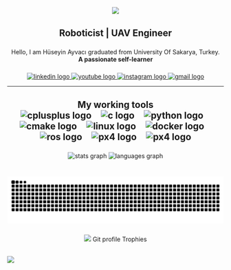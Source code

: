 <div align="center">
  <img height="200" src="https://drive.google.com/file/d/1hv-AgQFrKXSwVEm9-X0MqWheg5o4sLl_/view?usp=sharing"" />
</div>

###

<h2 align="center">Roboticist |  UAV Engineer</h2>

###

<p align="center">Hello, I am Hüseyin Ayvacı graduated from University Of Sakarya, Turkey.<br><b>A passionate self-learner</b></p>

###

<div align="center">
  <a href="https://www.linkedin.com/in/h%C3%BCseyin-ayvac%C4%B1-zarquon/" target="_blank">
    <img src="https://raw.githubusercontent.com/maurodesouza/profile-readme-generator/master/src/assets/icons/social/linkedin/default.svg" width="54" height="42" alt="linkedin logo"  />
  </a>
  <a href="https://www.youtube.com/channel/UCz2-mjSJS3UFIwKBw8frfNQ" target="_blank">
    <img src="https://raw.githubusercontent.com/maurodesouza/profile-readme-generator/master/src/assets/icons/social/youtube/default.svg" width="54" height="42" alt="youtube logo"  />
  </a>
  <a href="https://www.instagram.com/zarqu0n.cpp/" target="_blank">
    <img src="https://raw.githubusercontent.com/maurodesouza/profile-readme-generator/master/src/assets/icons/social/instagram/default.svg" width="54" height="42" alt="instagram logo"  />
  </a>
  <a href="mailto:huseyin.z.ayvaci@gmail.com" target="_blank">
    <img src="https://raw.githubusercontent.com/maurodesouza/profile-readme-generator/master/src/assets/icons/social/gmail/default.svg" width="54" height="42" alt="gmail logo"  />
  </a>
</div>



---
<h2 align="center">My working tools

<div align="center">
  <img src="https://cdn.jsdelivr.net/gh/devicons/devicon/icons/cplusplus/cplusplus-original.svg" height="40" alt="cplusplus logo"  />
  <img width="12" />
  <img src="https://cdn.jsdelivr.net/gh/devicons/devicon/icons/c/c-original.svg" height="40" alt="c logo"  />
  <img width="12" />
  <img src="https://cdn.jsdelivr.net/gh/devicons/devicon/icons/python/python-original.svg" height="40" alt="python logo"  />
  <img width="12" />
  <img src="https://cdn.jsdelivr.net/gh/devicons/devicon/icons/cmake/cmake-original.svg" height="40" alt="cmake logo"  />
  <img width="12" />
  <img src="https://cdn.jsdelivr.net/gh/devicons/devicon/icons/linux/linux-original.svg" height="40" alt="linux logo"  />
  <img width="12" />
  <img src="https://cdn.jsdelivr.net/gh/devicons/devicon/icons/docker/docker-original.svg" height="40" alt="docker logo"  />
  <img width="12" />
  <img src="https://avatars.githubusercontent.com/u/3979232?s=280&v=4" height="40" alt="ros logo"  />
  <img width="12" />
  <img src="https://yt3.googleusercontent.com/fzt1pDJGR7ZZNeJkMuoYflARaSORmPSrOPDEr0pwQ-7CuoMuBK8fFg4T2jP-O2ylpPjW6kAW=s900-c-k-c0x00ffffff-no-rj" height="40" alt="px4 logo"  />
  <img width="12" />
  <img src="https://encrypted-tbn0.gstatic.com/images?q=tbn:ANd9GcR5bj9Ki9v2lpEMmUYcX-uQK5VuG9DpXdV08w&s" height="40" alt="px4 logo"  />
</div>
</h2>

###

<div align="center">
  <img src="https://github-readme-stats.vercel.app/api?username=Zarqu0n&hide_title=false&hide_rank=false&show_icons=true&include_all_commits=true&count_private=true&disable_animations=false&theme=dracula&locale=en&hide_border=false" height="150" alt="stats graph"  />
  <img src="https://github-readme-stats.vercel.app/api/top-langs?username=Zarqu0n&locale=en&hide_title=false&layout=compact&card_width=320&langs_count=5&theme=dracula&hide_border=false" height="150" alt="languages graph"  />
</div>

###

<br clear="both">

<img src="https://raw.githubusercontent.com/Zarqu0n/Zarqu0n/output/snake.svg" alt="Snake animation" />

###

 


<p align="center"><img src="https://media.giphy.com/media/QaMcXSekUWx7aogAUr/giphy.gif" width="30" />&nbsp;Git profile Trophies</p><br>
<img src="https://github-profile-trophy.vercel.app/?username=Zarqu0n&theme=juicyfresh&no-bg=true" />





